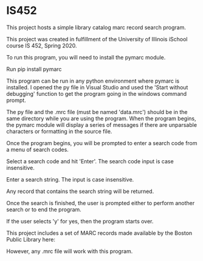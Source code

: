 # IS452

This project hosts a simple library catalog marc record search program. 

This project was created in fulfillment of the University of Illinois iSchool course IS 452, Spring 2020.

To run this program, you will need to install the pymarc module.

Run pip install pymarc

This program can be run in any python environment where pymarc is installed. I opened the py file in Visual Studio and used the 
'Start without debugging' function to get the program going in the windows command prompt.

The py file and the .mrc file (must be named 'data.mrc') should be in the same directory while you are using the program. When the program begins, 
the pymarc module will display a series of messages if there are unparsable characters or formatting in the source file.

Once the program begins, you will be prompted to enter a search code from a menu of search codes.

Select a search code and hit 'Enter'. The search code input is case insensitive.

Enter a search string. The input is case insensitive.

Any record that contains the search string will be returned.

Once the search is finished, the user is prompted either to perform another search or to end the program.

If the user selects 'y' for yes, then the program starts over.

This project includes a set of MARC records made available by the Boston Public Library here: 

However, any .mrc file will work with this program.
